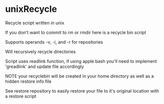 # unixRecycle
Recycle script written in unix

If you don't want to commit to rm or rmdir here is a recycle bin script

Supports operands -v, -i, and -r for repositories

Will recursively recycle directories

Script uses readlink function, if using apple bash you'll need to implement 'greadlink' and update file accordingly

NOTE your recyclebin will be created in your home directory as well as a hidden restore info file

See restore repository to easily restore your file to it's original location with a restore script
